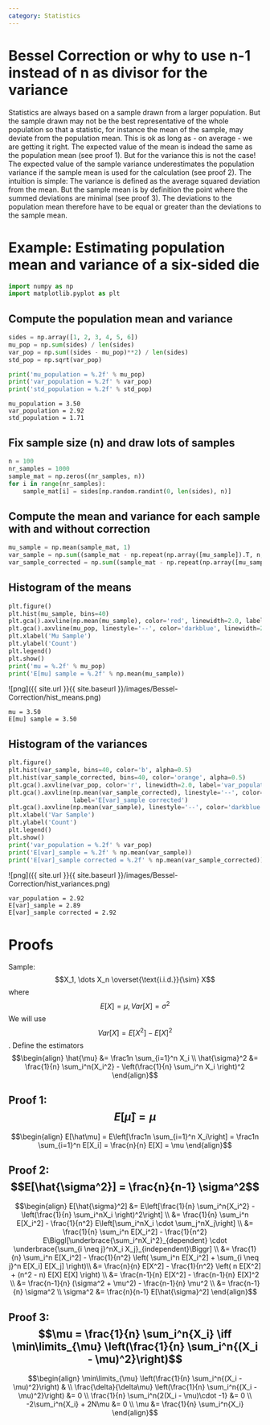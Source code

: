 ```yaml
---
category: Statistics
---
```


# Bessel Correction or why to use n-1 instead of n as divisor for the variance
Statistics are always based on a sample drawn from a larger population. But the sample drawn may not be the best representative of the whole population so that a statistic, for instance the mean of the sample, may deviate from the population mean. This is ok as long as - on average - we are getting it right.
The expected value of the mean is indead the same as the population mean (see proof 1). But for the variance this is not the case! The expected value of the sample variance underestimates the population variance if the sample mean is used for the calculation (see proof 2).
The intuition is simple: The variance is defined as the average squared deviation from the mean. But the sample mean is by definition the point where the summed deviations are minimal (see proof 3). The deviations to the population mean therefore have to be equal or greater than the deviations to the sample mean. 


# Example: Estimating population mean and variance of a six-sided die

```python
import numpy as np
import matplotlib.pyplot as plt
```

## Compute the population mean and variance

```python
sides = np.array([1, 2, 3, 4, 5, 6])
mu_pop = np.sum(sides) / len(sides)
var_pop = np.sum((sides - mu_pop)**2) / len(sides)
std_pop = np.sqrt(var_pop)

print('mu_population = %.2f' % mu_pop)
print('var_population = %.2f' % var_pop)
print('std_population = %.2f' % std_pop)
```

    mu_population = 3.50
    var_population = 2.92
    std_population = 1.71


## Fix sample size (n) and draw lots of samples

```python
n = 100
nr_samples = 1000
sample_mat = np.zeros((nr_samples, n))
for i in range(nr_samples):
    sample_mat[i] = sides[np.random.randint(0, len(sides), n)]
```

## Compute the mean and variance for each sample with and without correction

```python
mu_sample = np.mean(sample_mat, 1)
var_sample = np.sum((sample_mat - np.repeat(np.array([mu_sample]).T, n, 1))**2, 1) / n
var_sample_corrected = np.sum((sample_mat - np.repeat(np.array([mu_sample]).T, n, 1))**2, 1) / n * (n / (n-1))
```

## Histogram of the means

```python
plt.figure()
plt.hist(mu_sample, bins=40)
plt.gca().axvline(np.mean(mu_sample), color='red', linewidth=2.0, label='mu population')
plt.gca().axvline(mu_pop, linestyle='--', color='darkblue', linewidth=2.0, label='E[mu] sample')
plt.xlabel('Mu Sample')
plt.ylabel('Count')
plt.legend()
plt.show()
print('mu = %.2f' % mu_pop)
print('E[mu] sample = %.2f' % np.mean(mu_sample))
```

![png]({{ site.url }}{{ site.baseurl }}/images/Bessel-Correction/hist_means.png)


    mu = 3.50
    E[mu] sample = 3.50


## Histogram of the variances

```python
plt.figure()
plt.hist(var_sample, bins=40, color='b', alpha=0.5)
plt.hist(var_sample_corrected, bins=40, color='orange', alpha=0.5)
plt.gca().axvline(var_pop, color='r', linewidth=2.0, label='var_population')
plt.gca().axvline(np.mean(var_sample_corrected), linestyle='--', color='darkorange', linewidth=2.0, 
                  label='E[var]_sample corrected')
plt.gca().axvline(np.mean(var_sample), linestyle='--', color='darkblue', linewidth=2.0, label='E[var]_sample')
plt.xlabel('Var Sample')
plt.ylabel('Count')
plt.legend()
plt.show()
print('var_population = %.2f' % var_pop)
print('E[var]_sample = %.2f' % np.mean(var_sample))
print('E[var]_sample corrected = %.2f' % np.mean(var_sample_corrected))
```


![png]({{ site.url }}{{ site.baseurl }}/images/Bessel-Correction/hist_variances.png)


    var_population = 2.92
    E[var]_sample = 2.89
    E[var]_sample corrected = 2.92


# Proofs
Sample: $$X_1, \dots X_n \overset{\text{i.i.d.}}{\sim} X$$ where $$E[X] = \mu, Var[X] = \sigma^2$$
We will use $$Var[X] = E[X^2] - E[X]^2$$.
Define the estimators
$$\begin{align}
	\hat{\mu} &= \frac1n \sum_{i=1}^n X_i \\
	\hat{\sigma}^2 &= \frac{1}{n} \sum_i^n{X_i^2} - \left(\frac{1}{n} \sum_i^n X_i \right)^2
\end{align}$$

## Proof 1: $$E[\hat{\mu}] = \mu$$
$$\begin{align}
	E[\hat\mu] = E\left[\frac1n \sum_{i=1}^n X_i\right] = \frac1n \sum_{i=1}^n E[X_i] = \frac{n}{n} E[X] = \mu 
\end{align}$$

## Proof 2: $$E[\hat{\sigma^2}] = \frac{n}{n-1} \sigma^2$$
$$\begin{align}
E[\hat{\sigma}^2] &= E\left[\frac{1}{n} \sum_i^n{X_i^2} - \left(\frac{1}{n} \sum_i^nX_i \right)^2\right] \\
&= \frac{1}{n} \sum_i^n E[X_i^2] - \frac{1}{n^2} E\left[\sum_i^nX_i \cdot \sum_j^nX_j\right] \\
&= \frac{1}{n} \sum_i^n E[X_i^2] - \frac{1}{n^2} E\Biggl[\underbrace{\sum_i^nX_i^2}_{dependent} \cdot \underbrace{\sum_{i \neq j}^nX_i X_j}_{independent}\Biggr] \\
&= \frac{1}{n} \sum_i^n E[X_i^2] - \frac{1}{n^2} \left( \sum_i^n E[X_i^2] + \sum_{i \neq j}^n E[X_i] E[X_j] \right)\\
&= \frac{n}{n} E[X^2] - \frac{1}{n^2} \left( n E[X^2] + (n^2 - n) E[X] E[X] \right) \\
&= \frac{n-1}{n} E[X^2] - \frac{n-1}{n} E[X]^2 \\
&= \frac{n-1}{n} (\sigma^2 + \mu^2) - \frac{n-1}{n} \mu^2 \\
&= \frac{n-1}{n} \sigma^2 \\
\sigma^2 &= \frac{n}{n-1} E[\hat{\sigma}^2]
\end{align}$$

## Proof 3: $$\mu = \frac{1}{n} \sum_i^n{X_i} \iff \min\limits_{\mu} \left(\frac{1}{n} \sum_i^n{(X_i - \mu)^2}\right)$$
$$\begin{align}
	\min\limits_{\mu} \left(\frac{1}{n} \sum_i^n{(X_i - \mu)^2}\right) & \\
	\frac{\delta}{\delta\mu} \left(\frac{1}{n} \sum_i^n{(X_i - \mu)^2}\right) &= 0 \\
	\frac{1}{n} \sum_i^n{2(X_i - \mu)\cdot -1} &= 0 \\
	-2\sum_i^n{X_i} + 2N\mu &= 0 \\
	\mu &= \frac{1}{n} \sum_i^n{X_i}
\end{align}$$
